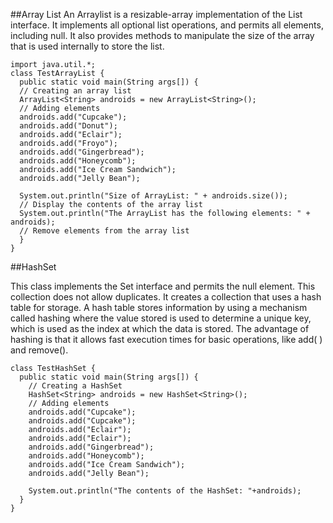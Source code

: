 
##Array List
An Arraylist is a resizable-array implementation of the List interface. It implements all optional list operations, and permits all elements, including null. It also provides methods to manipulate the size of the array that is used internally to store the list.

```
import java.util.*; 
class TestArrayList {
  public static void main(String args[]) {
  // Creating an array list
  ArrayList<String> androids = new ArrayList<String>(); 
  // Adding elements
  androids.add("Cupcake");
  androids.add("Donut");
  androids.add("Eclair");
  androids.add("Froyo");
  androids.add("Gingerbread"); 
  androids.add("Honeycomb");
  androids.add("Ice Cream Sandwich"); 
  androids.add("Jelly Bean");

  System.out.println("Size of ArrayList: " + androids.size());
  // Display the contents of the array list 
  System.out.println("The ArrayList has the following elements: " + androids);
  // Remove elements from the array list
  } 
}
```
##HashSet

This class implements the Set interface and permits the null element. This collection does not allow duplicates. It creates a collection that uses a hash table for storage. A hash table stores information by using a mechanism called hashing where the value stored is used to determine a unique key, which is used as the index at which the data is stored. The advantage of hashing is that it allows fast execution times for basic operations, like add( ) and remove().

```
class TestHashSet {
  public static void main(String args[]) {
    // Creating a HashSet
    HashSet<String> androids = new HashSet<String>(); 
    // Adding elements
    androids.add("Cupcake");
    androids.add("Cupcake");
    androids.add("Eclair"); 
    androids.add("Eclair"); 
    androids.add("Gingerbread"); 
    androids.add("Honeycomb"); 
    androids.add("Ice Cream Sandwich"); 
    androids.add("Jelly Bean");

    System.out.println("The contents of the HashSet: "+androids);
  } 
}
```
